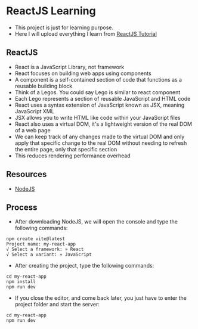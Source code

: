 # ReactJS Learning
- This project is just for learning purpose.
- Here I will upload everything I learn from [ReactJS Tutorial](https://www.youtube.com/watch?v=CgkZ7MvWUAA)
## ReactJS
- React is a JavaScript Library, not framework
- React focuses on building web apps using components
- A component is a self-contained section of code that functions as a reusable building block
- Think of a Legos. You could say Lego is similar to react component
- Each Lego represents a section of reusable JavaScript and HTML code
- React uses a syntax extension of JavaScript known as JSX, meaning JavaScript XML
- JSX allows you to write HTML like code within your JavaScript files
- React also uses a virtual DOM, it's a lightweight version of the real DOM of a web page
- We can keep track of any changes made to the virtual DOM and only apply that specific change to the real DOM without needing to refresh the entire page, only that specific section
- This reduces rendering performance overhead
## Resources
- [NodeJS](https://nodejs.org/en)
## Process
- After downloading NodeJS, we will open the console and type the following commands:
```
npm create vite@latest
Project name: my-react-app
√ Select a framework: » React
√ Select a variant: » JavaScript
```
- After creating the project, type the following commands:
```
cd my-react-app
npm install
npm run dev
```
- If you close the editor, and come back later, you just have to enter the project folder and start the server:
```
cd my-react-app
npm run dev
```